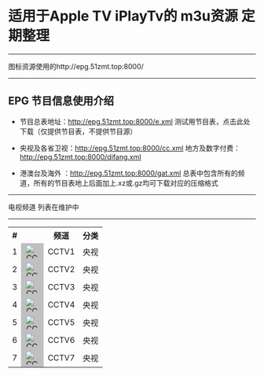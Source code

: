 # 适用于Apple TV iPlayTv的 m3u资源 定期整理

***

图标资源使用的http://epg.51zmt.top:8000/ 
***

## EPG 节目信息使用介绍

* 节目总表地址：http://epg.51zmt.top:8000/e.xml   测试用节目表，点击此处下载（仅提供节目表，不提供节目源）

* 央视及各省卫视：http://epg.51zmt.top:8000/cc.xml  地方及数字付费：http://epg.51zmt.top:8000/difang.xml

* 港澳台及海外 ：http://epg.51zmt.top:8000/gat.xml  总表中包含所有的频道，所有的节目表地上后面加上.xz或.gz均可下载对应的压缩格式

***

电视频道 列表在维护中
***

<table>
     <tbody>
        <tr>
            <th scope="col">#</th>
            <th scope="col"></th>
            <th scope="col">频道</th>
            <th scope="col">分类</th>
        </tr>
        <tr>
            <td>1</td>
            <td style="background:#C0C0C0"><a href="http://epg.51zmt.top:8000/tb1/CCTV/CCTV1.png"><img src="http://epg.51zmt.top:8000/tb1/CCTV/CCTV1.png" alt="CCTV1" height="30"></a>                     </td>
            <td>CCTV1</td>
            <td>央视</td> 
          </tr>
          <tr>
            <td>2</td>
            <td style="background:#C0C0C0"><a href="http://epg.51zmt.top:8000/tb1/CCTV/CCTV2.png"><img src="http://epg.51zmt.top:8000/tb1/CCTV/CCTV2.png" alt="CCTV2" height="30"></a>                     </td>
            <td>CCTV2</td>
            <td>央视</td> 
          </tr>
          <tr>
            <td>3</td>
            <td style="background:#C0C0C0"><a href="http://epg.51zmt.top:8000/tb1/CCTV/CCTV3.png"><img src="http://epg.51zmt.top:8000/tb1/CCTV/CCTV3.png" alt="CCTV3" height="30"></a>                     </td>
            <td>CCTV3</td>
            <td>央视</td> 
          </tr>
          <tr>
            <td>4</td>
            <td style="background:#C0C0C0"><a href="http://epg.51zmt.top:8000/tb1/CCTV/CCTV4.png"><img src="http://epg.51zmt.top:8000/tb1/CCTV/CCTV4.png" alt="CCTV2" height="30"></a>                     </td>
            <td>CCTV4</td>
            <td>央视</td> 
          </tr>
          <tr>
            <td>5</td>
            <td style="background:#C0C0C0"><a href="http://epg.51zmt.top:8000/tb1/CCTV/CCTV5.png"><img src="http://epg.51zmt.top:8000/tb1/CCTV/CCTV5.png" alt="CCTV2" height="30"></a>                     </td>
            <td>CCTV5</td>
            <td>央视</td> 
          </tr>
          <tr>
            <td>6</td>
            <td style="background:#C0C0C0"><a href="http://epg.51zmt.top:8000/tb1/CCTV/CCTV6.png"><img src="http://epg.51zmt.top:8000/tb1/CCTV/CCTV6.png" alt="CCTV2" height="30"></a>                     </td>
            <td>CCTV6</td>
            <td>央视</td> 
          </tr>
          <tr>
            <td>7</td>
            <td style="background:#C0C0C0"><a href="http://epg.51zmt.top:8000/tb1/CCTV/CCTV7.png"><img src="http://epg.51zmt.top:8000/tb1/CCTV/CCTV7.png" alt="CCTV2" height="30"></a>                     </td>
            <td>CCTV7</td>
            <td>央视</td> 
          </tr>
        </tbody>
 </table>
